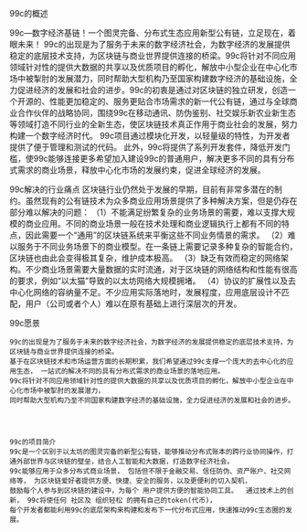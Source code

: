 99c的概述

   99c—数字经济基链！一个图灵完备、分布式生态应用新型公有链，立足现在，着眼未来！
    99c的出现是为了服务于未来的数字经济社会，为数字经济的发展提供稳定的底层技术支持，为区块链与商业世界提供连接的桥梁。99c将针对不同应用领域针对性的提供大数据的共享以及优质项目的孵化，解放中小型企业在中心化市场中被掣肘的发展潜力，同时帮助大型机构乃至国家构建数字经济的基础设施，全力促进经济的发展和社会的进步。99c的初衷是通过对区块链的独立研发，创造一个开源的、性能更加稳定的、服务更贴合市场需求的新一代公有链，通过与全球商业合作伙伴的战略协同，围绕99c在移动通讯、防伪鉴别、社交娱乐新农业新生态 等领域打造不同行业的全新生态，使区块链技术真正作用于商业社会的发展，努力构建一个数字经济时代。
    99c项目通过模块化开发，以轻量级的特性，为开发者提供了便于管理和测试的代码。
    此外，99c将提供了系列开发套件，降低开发门槛，使99c能够连接更多希望加入建设99c的普通用户，解决更多不同的具有分布式需求的商业场景，释放中心化市场的发展约束，促进全球经济的发展。 
    
 99c解决的行业痛点
    区块链行业仍然处于发展的早期，目前有非常多潜在的制约。虽然现有的公有链技术为众多商业应用场景提供了多种解决方案，但是仍存在部分难以解决的问题：
   （1）不能满足纷繁复杂的业务场景的需要，难以支撑大规模的商业应用。不同的商业场景一般在技术处理和商业逻辑执行上都有不同的特点，因此需要一个“通用”的区块链系统来平衡这些不同业务情景的需求。
   （2）难以服务于不同业务场景下的商业模型。在一条链上需要记录多种复杂的智能合约，区块链也由此会变得极其复杂，维护成本极高。
   （3）缺乏有效而稳定的网络架构。不少商业场景需要大量数据的实时流通，对于区块链的网络结构和性能有很高的要求，例如“以太猫”导致的以太坊网络大规模拥堵。
   （4）协议的扩展性以及去中心化网络的容纳量不足。不少应用实际落地时，发展程度，应用底层设计不匹配，用户（公司或者个人）难以在原有基础上进行深层次的开发。
   
   
   99c愿景

    99c的出现是为了服务于未来的数字经济社会，为数字经济的发展提供稳定的底层技术支持，为区块链与商业世界提供连接的桥梁。
	基于在区块链技术和市场运营方面的长期积累，我们希望通过99c支撑一个庞大的去中心化的应用生态， 一站式的解决不同的具有分布式需求的商业场景的落地应用。
    99c将针对不同应用领域针对性的提供大数据的共享以及优质项目的孵化，解放中小型企业在中心化市场中被掣肘的发展潜力，
	同时帮助大型机构乃至不同国家构建数字经济的基础设施，全力促进经济的发展和社会的进步。
	
	
	
	
	99c的项目简介
    99c是一个区别于以太坊的图灵完备的新型公有链，能够推动分布式账本的跨行业协同操作，打通外部世界与区块链的壁垒，结合人工智能和大数据，打造数字经济社会。
    99c能够应用于众多分布式商业场景， 包括但不限于金融交易、信任防伪、资产账户、社交网络等， 为区块链爱好者提供方便、快捷、安全的服务，以及更便利的切入契机， 
	鼓励每个人参与到区块链的建设中，为每个 用户提供方便的智能协同工具。  通过技术上的创新， 99c将使任何 社区及 组织轻松 的拥有自己的token(代币)，
	每个开发者都能利用99c的底层架构来构建和发布下一代分布式应用，快速推动99c生态圈的发展。